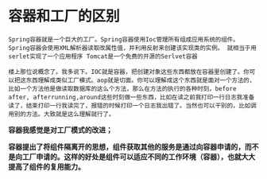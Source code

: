 # 容器和工厂的区别

```
Spring容器就是一个巨大的工厂。Spring容器使用Ioc管理所有组成应用系统的组件。 Spring容器会使用XML解析器读取改属性值，并利用反射来创建该实现类的实例。 就相当于用serlet实现了一个应用程序 Tomcat是一个免费的开源的Serlvet容器
```

```
楼上那位说概念了。我多说下。IOC就是容器，把创建对象这些东西都放在容器里创建了。你可以把这东西理解成类似工厂模式。aop就是切面。你可以理解成这个东西就是面对一个方法的，比如一个方法他是做读取数据库的这么个方法，那么在方法的执行的各种时刻，before after, afterrunning,around这些时刻做一些东西，比如在读之前我打印一行日志我准备读了，结束打印一行我读完了，报错的时候打印一个日志我出错了。当然也可以干别的，比如调用别的方法。大致就是这么理解就行了。
```





**容器我感觉是对工厂模式的改进；**



**容器提出了将组件隔离开的思想，组件获取其他的服务是通过向容器申请的，而不是向工厂申请的。这样的好处是组件可以适应不同的工作环境（容器），也就大大提高了组件的复用能力。**



